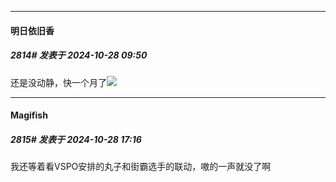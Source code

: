 ﻿
*****

####  明日依旧香  
##### 2814#       发表于 2024-10-28 09:50

还是没动静，快一个月了<img src="https://static.saraba1st.com/image/smiley/face2017/105.png" referrerpolicy="no-referrer">


*****

####  Magifish  
##### 2815#       发表于 2024-10-28 17:16

我还等着看VSPO安排的丸子和街霸选手的联动，嗷的一声就没了啊

